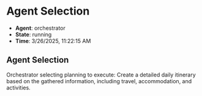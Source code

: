 # Agent Selection

- **Agent**: orchestrator
- **State**: running
- **Time**: 3/26/2025, 11:22:15 AM

## Agent Selection

Orchestrator selecting planning to execute: Create a detailed daily itinerary based on the gathered information, including travel, accommodation, and activities.


